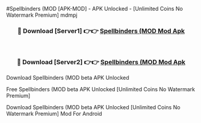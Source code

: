 #Spellbinders (MOD [APK-MOD] - APK Unlocked - [Unlimited Coins No Watermark Premium] mdmpj



<div align="center">

<h3>🔴 Download [Server1] 👉👉 <a href="https://momento.my/?title=Spellbinders_(MOD">Spellbinders (MOD Mod Apk</a></h3><br>

<h3>🔴 Download [Server2] 👉👉 <a href="https://momento.my/?title=Spellbinders_(MOD">Spellbinders (MOD Mod Apk</a></h3>
</div>



Download Spellbinders (MOD beta APK Unlocked

Free Spellbinders (MOD beta APK Unlocked [Unlimited Coins No Watermark Premium]

Download Spellbinders (MOD beta APK Unlocked [Unlimited Coins No Watermark Premium] Mod For Android
